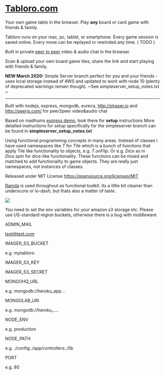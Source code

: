 
#  <a href="http://www.tabloro.com/" target="_blank" class="tabloro" >Tabloro.com</a>

Your own game table in the browser. Play <strong>any</strong> board or card game with friends & family.

Tabloro runs on your mac, pc, tablet, or smartphone. Every game session is saved online. Every move can be replayed or rewinded any time. ( TODO )

Built in private <a href="http://iswebrtcreadyyet.com/" target="_blank" class="text-default" ><u>peer to peer</u></a> video & audio chat in the browser.

Scan & upload your own board game tiles, share the link and start playing with friends & family.

**NEW March 2020:** Simple Server branch perfect for you and your friends - uses local storage instead of AWS and updated to work with node 10  (plenty of deprecated warnings remain though).
~See simpleserver_setup_notes.txt ~

---


Built with nodejs, express, mongodb, eureca, http://phaser.io and http://peerjs.com/ for peer2peer video&audio chat

Based on madhums <a href="https://github.com/madhums/node-express-mongoose-demo">express demo</a>, look there for **setup** instructions
More detailed instructions for setup specifically for the simpleserver branch can be found in **simpleserver_setup_notes.txt**

Using functional programming concepts in many areas. Instead of classes i have used namespaces like *T* for Tile which is a bunch of functions that apply Tile like functionality to objects, e.g. *T.onFlip*. Or e.g. *Dice* as in *Dice.spin* for dice-like functionality. These functions can be mixed and matched to add functionality to game objects. They are really just namespaces, not instances of classes.

Released under MIT License https://opensource.org/licenses/MIT

<a href="http://ramdajs.com/">Ramda</a> is used throughout as functional toolkit. Its a little bit cleaner than underscore or lo-dash, but thats also a matter of taste.

<img src="http://www.tabloro.com/img/meta.jpg"></img>




You need to set the env variables for your amazon s3 storage etc.
Please use US-standard region buckets, otherwise there is a bug with middleware

ADMIN_MAIL

test@test.com

IMAGER_S3_BUCKET

e.g. mytabloro

IMAGER_S3_KEY

IMAGER_S3_SECRET

MONGOHQ_URL

e.g. mongodb://heroku_app...

MONGOLAB_URI

e.g. mongodb://heroku_....

NODE_ENV

e.g. production

NODE_PATH

e.g. ./config:./app/controllers:./lib

PORT

e.g. 80

